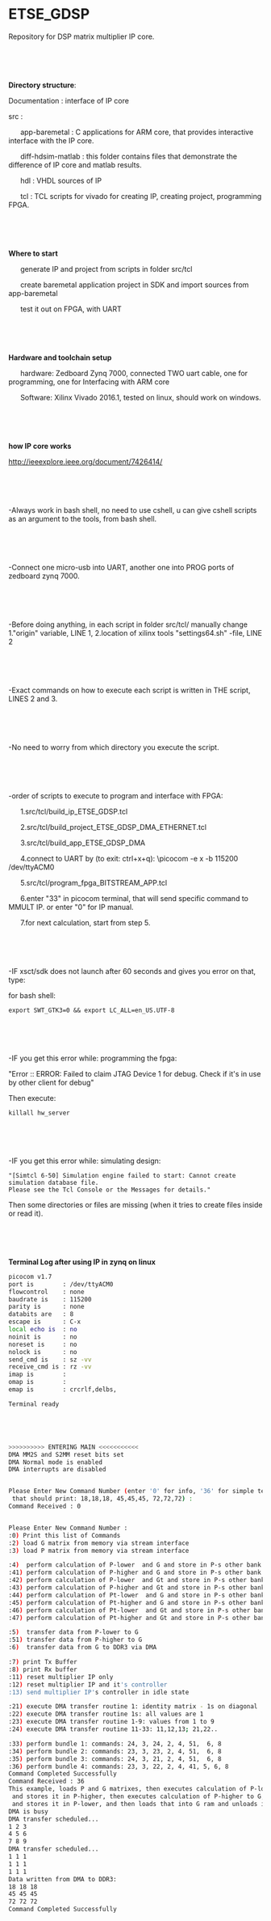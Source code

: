 # ETSE_GDSP
Repository for DSP matrix multiplier IP core.


<br />
<br />
<br />

**Directory structure**: 

Documentation : interface of IP core

src :

&nbsp;&nbsp;&nbsp;&nbsp;&nbsp; app-baremetal : C applications for ARM core, that provides interactive interface with the IP core.

&nbsp;&nbsp;&nbsp;&nbsp;&nbsp; diff-hdsim-matlab : this folder contains files that demonstrate the difference of IP core and matlab results.

&nbsp;&nbsp;&nbsp;&nbsp;&nbsp; hdl : VHDL sources of IP

&nbsp;&nbsp;&nbsp;&nbsp;&nbsp; tcl : TCL scripts for vivado for creating IP, creating project, programming FPGA. 



<br />
<br />
<br />

**Where to start**

&nbsp;&nbsp;&nbsp;&nbsp;&nbsp; generate IP and project from scripts in folder src/tcl

&nbsp;&nbsp;&nbsp;&nbsp;&nbsp; create baremetal application project in SDK and import sources from app-baremetal

&nbsp;&nbsp;&nbsp;&nbsp;&nbsp; test it out on FPGA, with UART


<br />
<br />
<br />

**Hardware and toolchain setup**

&nbsp;&nbsp;&nbsp;&nbsp;&nbsp; hardware: Zedboard Zynq 7000, connected TWO uart cable, one for programming, one for Interfacing with ARM core

&nbsp;&nbsp;&nbsp;&nbsp;&nbsp; Software: Xilinx Vivado 2016.1, tested on linux, should work on windows.


<br />
<br />
<br />

**how IP core works**

http://ieeexplore.ieee.org/document/7426414/




<br />
<br />
<br />

-Always work in bash shell, no need to use cshell, u can give cshell scripts as an argument to the tools, from bash shell.


<br />
<br />
<br />

-Connect one micro-usb into UART, another one into PROG ports of zedboard zynq 7000.


<br />
<br />
<br />

-Before doing anything, in each script in folder src/tcl/ manually change
  1."origin" variable, LINE 1,
  2.location of xilinx tools "settings64.sh" -file, LINE 2


<br />
<br />
<br />

-Exact commands on how to execute each script is written in THE script, LINES 2 and 3.


<br />
<br />
<br />

-No need to worry from which directory you execute the script.


<br />
<br />
<br />

-order of scripts to execute to program and interface with FPGA:

&nbsp;&nbsp;&nbsp;&nbsp;&nbsp; 1.src/tcl/build_ip_ETSE_GDSP.tcl

&nbsp;&nbsp;&nbsp;&nbsp;&nbsp; 2.src/tcl/build_project_ETSE_GDSP_DMA_ETHERNET.tcl

&nbsp;&nbsp;&nbsp;&nbsp;&nbsp; 3.src/tcl/build_app_ETSE_GDSP_DMA

&nbsp;&nbsp;&nbsp;&nbsp;&nbsp; 4.connect to UART by (to exit: ctrl+x+q): \picocom -e x -b 115200 /dev/ttyACM0

&nbsp;&nbsp;&nbsp;&nbsp;&nbsp; 5.src/tcl/program_fpga_BITSTREAM_APP.tcl

&nbsp;&nbsp;&nbsp;&nbsp;&nbsp; 6.enter "33" in picocom terminal, that will send specific command to MMULT IP. or enter "0" for IP manual.

&nbsp;&nbsp;&nbsp;&nbsp;&nbsp; 7.for next calculation, start from step 5.






<br />
<br />
<br />

-IF xsct/sdk does not launch after 60 seconds and gives you error on that, type:

  for bash shell:
  
    export SWT_GTK3=0 && export LC_ALL=en_US.UTF-8



<br />
<br />
<br />

-IF you get this error while: programming the fpga:

  "Error :: ERROR:
          Failed to claim JTAG Device 1 for debug. Check if it's
          in use by other client for debug"
          
          
  Then execute:
  
    killall hw_server


<br />
<br />
<br />

-IF you get this error while: simulating design:

    "[Simtcl 6-50] Simulation engine failed to start: Cannot create simulation database file.
    Please see the Tcl Console or the Messages for details."
    
 Then some directories or files are missing (when it tries to create files inside or read it).




<br />
<br />
<br />

**Terminal Log after using IP in zynq on linux** 

```bash
picocom v1.7
port is        : /dev/ttyACM0
flowcontrol    : none
baudrate is    : 115200
parity is      : none
databits are   : 8
escape is      : C-x
local echo is  : no
noinit is      : no
noreset is     : no
nolock is      : no
send_cmd is    : sz -vv
receive_cmd is : rz -vv
imap is        : 
omap is        : 
emap is        : crcrlf,delbs,

Terminal ready





>>>>>>>>>> ENTERING MAIN <<<<<<<<<<<
DMA MM2S and S2MM reset bits set
DMA Normal mode is enabled
DMA interrupts are disabled


Please Enter New Command Number (enter '0' for info, '36' for simple test 
 that should print: 18,18,18, 45,45,45, 72,72,72) : 
Command Received : 0 


Please Enter New Command Number : 
:0) Print this list of Commands
:2) load G matrix from memory via stream interface
:3) load P matrix from memory via stream interface

:4)  perform calculation of P-lower  and G and store in P-s other bank
:41) perform calculation of P-higher and G and store in P-s other bank
:42) perform calculation of P-lower  and Gt and store in P-s other bank
:43) perform calculation of P-higher and Gt and store in P-s other bank
:44) perform calculation of Pt-lower  and G and store in P-s other bank
:45) perform calculation of Pt-higher and G and store in P-s other bank
:46) perform calculation of Pt-lower  and Gt and store in P-s other bank
:47) perform calculation of Pt-higher and Gt and store in P-s other bank

:5)  transfer data from P-lower to G 
:51) transfer data from P-higher to G
:6)  transfer data from G to DDR3 via DMA 

:7) print Tx Buffer
:8) print Rx buffer
:11) reset multiplier IP only
:12) reset multiplier IP and it's controller
:13) send multiplier IP's controller in idle state 

:21) execute DMA transfer routine 1: identity matrix - 1s on diagonal 
:22) execute DMA transfer routine 1s: all values are 1 
:23) execute DMA transfer routine 1-9: values from 1 to 9 
:24) execute DMA transfer routine 11-33: 11,12,13; 21,22.. 

:33) perform bundle 1: commands: 24, 3, 24, 2, 4, 51,  6, 8
:34) perform bundle 2: commands: 23, 3, 23, 2, 4, 51,  6, 8
:35) perform bundle 3: commands: 24, 3, 21, 2, 4, 51,  6, 8
:36) perform bundle 4: commands: 23, 3, 22, 2, 4, 41, 5, 6, 8
Command Completed Successfully 
Command Received : 36 
This example, loads P and G matrixes, then executes calculation of P-lower * G, 
 and stores it in P-higher, then executes calculation of P-higher to G, 
 and stores it in P-lower, and then loads that into G ram and unloads it into DDR3 and prints on UART
DMA is busy
DMA transfer scheduled...
1 2 3 
4 5 6 
7 8 9 
DMA transfer scheduled...
1 1 1 
1 1 1 
1 1 1 
Data written from DMA to DDR3:
18 18 18 
45 45 45 
72 72 72 
Command Completed Successfully 

```
